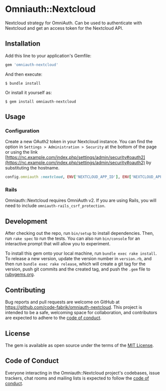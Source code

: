 # Omniauth::Nextcloud

Nextcloud strategy for OmniAuth. Can be used to authenticate with Nextcloud and get an access token for the Nextcloud API.

## Installation

Add this line to your application's Gemfile:

```ruby
gem 'omniauth-nextcloud'
```

And then execute:

    $ bundle install

Or install it yourself as:

    $ gem install omniauth-nextcloud

## Usage

### Configuration

Create a new OAuth2 token in your Nextcloud instance. You can find the option in `Settings > Administration > Security` at the bottom of the page or using the link [https://nc.example.com/index.php/settings/admin/security#oauth2](https://nc.example.com/index.php/settings/admin/security#oauth2) by substituting the hostname.

```ruby
config.omniauth :nextcloud, ENV['NEXTCLOUD_APP_ID'], ENV['NEXTCLOUD_APP_SECRET'], site_url: 'https://nc.bbz-cfp.ch'
```

### Rails

Omniauth::Nextcloud requires OmniAuth v2. If you are using Rails, you will need to include `omniauth-rails_csrf_protection`.

## Development

After checking out the repo, run `bin/setup` to install dependencies. Then, run `rake spec` to run the tests. You can also run `bin/console` for an interactive prompt that will allow you to experiment.

To install this gem onto your local machine, run `bundle exec rake install`. To release a new version, update the version number in `version.rb`, and then run `bundle exec rake release`, which will create a git tag for the version, push git commits and the created tag, and push the `.gem` file to [rubygems.org](https://rubygems.org).

## Contributing

Bug reports and pull requests are welcome on GitHub at https://github.com/code-fabrik/omniauth-nextcloud. This project is intended to be a safe, welcoming space for collaboration, and contributors are expected to adhere to the [code of conduct](https://github.com/code-fabrik/omniauth-nextcloud/blob/master/CODE_OF_CONDUCT.md).

## License

The gem is available as open source under the terms of the [MIT License](https://opensource.org/licenses/MIT).

## Code of Conduct

Everyone interacting in the Omniauth::Nextcloud project's codebases, issue trackers, chat rooms and mailing lists is expected to follow the [code of conduct](https://github.com/code-fabrik/omniauth-nextcloud/blob/master/CODE_OF_CONDUCT.md).
